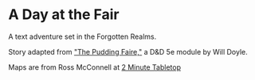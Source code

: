 # A Day at the Fair

A text adventure set in the Forgotten Realms.

Story adapted from ["The Pudding Faire,"](https://www.dmsguild.com/product/249757/Pudding-Faire) a D&D 5e module by Will Doyle.

Maps are from Ross McConnell at [2 Minute Tabletop](https://2minutetabletop.com/)